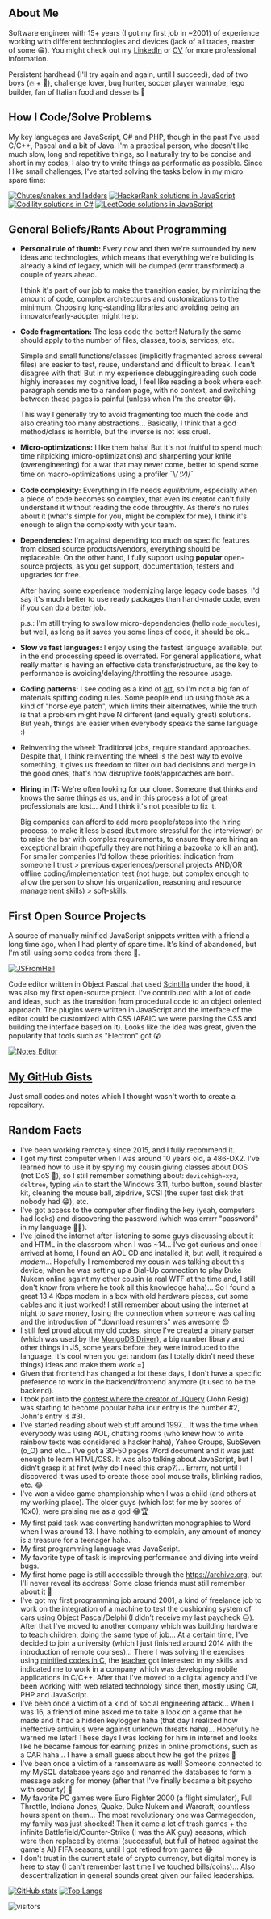 ## About Me

Software engineer with 15+ years (I got my first job in ~2001) of experience working with different technologies and devices (jack of all trades, master of some 😁). You might check out my [LinkedIn](https://linkedin.com/jonasraoni) or [CV](https://drive.google.com/drive/u/1/folders/1vpI3lD4bKH3yrEljJm_UE1k1rMEJqcn3) for more professional information.

Persistent hardhead (I'll try again and again, until I succeed), dad of two boys (🔥 + 🧊), challenge lover, bug hunter, soccer player wannabe, lego builder, fan of Italian food and desserts 🥰


## How I Code/Solve Problems

My key languages are JavaScript, C# and PHP, though in the past I've used C/C++, Pascal and a bit of Java. I'm a practical person, who doesn't like much slow, long and repetitive things, so I naturally try to be concise and short in my codes, I also try to write things as performatic as possible. Since I like small challenges, I've started solving the tasks below in my micro spare time:

[![Chutes/snakes and ladders](https://github-readme-stats.vercel.app/api/pin/?username=jonasraoni&repo=chutes-and-ladders&cache=1)](https://github.com/jonasraoni/chutes-and-ladders)
[![HackerRank solutions in JavaScript](https://github-readme-stats.vercel.app/api/pin/?username=jonasraoni&repo=hackerrank)](https://github.com/jonasraoni/hackerrank)
[![Codility solutions in C#](https://github-readme-stats.vercel.app/api/pin/?username=jonasraoni&repo=codility)](https://github.com/jonasraoni/codility)
[![LeetCode solutions in JavaScript](https://github-readme-stats.vercel.app/api/pin/?username=jonasraoni&repo=leetcode)](https://github.com/jonasraoni/leetcode)


## General Beliefs/Rants About Programming

- **Personal rule of thumb:** Every now and then we're surrounded by new ideas and technologies, which means that everything we're building is already a kind of legacy, which will be dumped (errr transformed) a couple of years ahead.

    I think it's part of our job to make the transition easier, by minimizing the amount of code, complex architectures and customizations to the minimum. Choosing long-standing libraries and avoiding being an innovator/early-adopter might help.

- **Code fragmentation:** The less code the better! Naturally the same should apply to the number of files, classes, tools, services, etc.

    Simple and small functions/classes (implicitly fragmented across several files) are easier to test, reuse, understand and difficult to break. I can't disagree with that! But in my experience debugging/reading such code highly increases my cognitive load, I feel like reading a book where each paragraph sends me to a random page, with no context, and switching between these pages is painful (unless when I'm the creator 😁).

    This way I generally try to avoid fragmenting too much the code and also creating too many abstractions... Basically, I think that a god method/class is horrible, but the inverse is not less cruel.

- **Micro-optimizations:** I like them haha! But it's not fruitful to spend much time nitpicking (micro-optimizations) and sharpening your knife (overengineering) for a war that may never come, better to spend some time on macro-optimizations using a profiler ¯\\_(ツ)_/¯

- **Code complexity:** Everything in life needs *equilibrium*, especially when a piece of code becomes so complex, that even its creator can't fully understand it without reading the code throughly. As there's no rules about it (what's simple for you, might be complex for me), I think it's enough to align the complexity with your team.

- **Dependencies:** I'm against depending too much on specific features from closed source products/vendors, everything should be replaceable. On the other hand, I fully support using **popular** open-source projects, as you get support, documentation, testers and upgrades for free.

    After having some experience modernizing large legacy code bases, I'd say it's much better to use ready packages than hand-made code, even if you can do a better job.

    p.s.: I'm still trying to swallow micro-dependencies (hello `node_modules`), but well, as long as it saves you some lines of code, it should be ok...

- **Slow vs fast languages:** I enjoy using the fastest language available, but in the end processing speed is overrated. For general applications, what really matter is having an effective data transfer/structure, as the key to performance is avoiding/delaying/throttling the resource usage.

- **Coding patterns:** I see coding as a kind of [art](https://www.dwitter.net), so I'm not a big fan of materials spitting coding rules. Some people end up using those as a kind of "horse eye patch", which limits their alternatives, while the truth is that a problem might have N different (and equally great) solutions. But yeah, things are easier when everybody speaks the same language :)

- Reinventing the wheel: Traditional jobs, require standard approaches. Despite that, I think reinventing the wheel is the best way to evolve something, it gives us freedom to filter out bad decisions and merge in the good ones, that's how disruptive tools/approaches are born.

- **Hiring in IT:** We're often looking for our clone. Someone that thinks and knows the same things as us, and in this process a lot of great professionals are lost... And I think it's not possible to fix it.

    Big companies can afford to add more people/steps into the hiring process, to make it less biased (but more stressful for the interviewer) or to raise the bar with complex requirements, to ensure they are hiring an exceptional brain (hopefully they are not hiring a bazooka to kill an ant).
    For smaller companies I'd follow these priorities: indication from someone I trust > previous experiences/personal projects AND/OR offline coding/implementation test (not huge, but complex enough to allow the person to show his organization, reasoning and resource management skills) > soft-skills.


## First Open Source Projects

A source of manually minified JavaScript snippets written with a friend a long time ago, when I had plenty of spare time. It's kind of abandoned, but I'm still using some codes from there 💯.

[![JSFromHell](https://github-readme-stats.vercel.app/api/pin/?username=jonasraoni&repo=jsfromhell)](https://github.com/jonasraoni/jsfromhell)

Code editor written in Object Pascal that used [Scintilla](https://www.scintilla.org/ScintillaDoc.html) under the hood, it was also my first open-source project. I've contributed with a lot of code and ideas, such as the transition from procedural code to an object oriented approach. The plugins were written in JavaScript and the interface of the editor could be customized with CSS (AFAIC we were parsing the CSS and building the interface based on it). Looks like the idea was great, given the popularity that tools such as "Electron" got 😵

[![Notes Editor](https://github-readme-stats.vercel.app/api/pin/?username=jonasraoni&repo=notes)](https://github.com/jonasraoni/notes)


## [My GitHub Gists](https://gist.github.com/jonasraoni)

Just small codes and notes which I thought wasn't worth to create a repository.


## Random Facts

- I've been working remotely since 2015, and I fully recommend it.
- I got my first computer when I was around 10 years old, a 486-DX2. I've learned how to use it by spying my cousin giving classes about DOS (not DoS 👀), so I still remember something about: `devicehigh=xyz`, `deltree`, typing `win` to start the Windows 3.11, turbo button, sound blaster kit, cleaning the mouse ball, zipdrive, SCSI (the super fast disk that nobody had 😁), etc.
- I've got access to the computer after finding the key (yeah, computers had locks) and discovering the password (which was errrrr "password" in my language 🤦‍♂️).
- I've joined the internet after listening to some guys discussing about it and HTML in the classroom when I was ~14... I've got curious and once I arrived at home, I found an AOL CD and installed it, but well, it required a *modem*... Hopefully I remembered my cousin was talking about this device, when he was setting up a Dial-Up connection to play Duke Nukem online againt my other cousin (a real WTF at the time and, I still don't know from where he took all this knowledge haha)... So I found a great 13.4 Kbps modem in a box with old hardware pieces, cut some cables and it just worked! I still remember about using the internet at night to save money, losing the connection when someone was calling and the introduction of "download resumers" was awesome 😎
- I still feel proud about my old codes, since I've created a binary parser (which was used by the [MongoDB Driver](http://christiankvalheim.com/project/mongodb-native/#credits:2d4bed8c133910cf12f420f60fbee804)), a big number library and other things in JS, some years before they were introduced to the language, it's cool when you get random (as I totally didn't need these things) ideas and make them work =]
- Given that frontend has changed a lot these days, I don't have a specific preference to work in the backend/frontend anymore (it used to be the backend).
- I took part into the [contest where the creator of JQuery](https://www.quirksmode.org/blog/archives/2005/09/addevent_recodi.html#c2757) (John Resig) was starting to become popular haha (our entry is the number #2, John's entry is #3).
- I've started reading about web stuff around 1997... It was the time when everybody was using AOL, chatting rooms (who knew how to write rainbow texts was considered a hacker haha), Yahoo Groups, SubSeven (o_O) and etc... I've got a 30-50 pages Word document and it was just enough to learn HTML/CSS. It was also talking about JavaScript, but I didn't grasp it at first (why do I need this crap?)... Errrrrr, not until I discovered it was used to create those cool mouse trails, blinking radios, etc. 😂
- I've won a video game championship when I was a child (and others at my working place). The older guys (which lost for me by scores of 10x0), were praising me as a god 😂🏆
- My first paid task was converting handwritten monographies to Word when I was around 13. I have nothing to complain, any amount of money is a treasure for a teenager haha.
- My first programming language was JavaScript.
- My favorite type of task is improving performance and diving into weird bugs.
- My first home page is still accessible through the https://archive.org, but I'll never reveal its address! Some close friends must still remember about it 👀
- I've got my first programming job around 2001, a kind of freelance job to work on the integration of a machine to test the cushioning system of cars using Object Pascal/Delphi (I didn't receive my last paycheck 😑). After that I've moved to another company which was building hardware to teach children, doing the same type of job... At a certain time, I've decided to join a university (which I just finished around 2014 with the introduction of remote courses)... There I was solving the exercises using [minified codes in C](https://github.com/jonasraoni/university-trunk), the [teacher](https://www.linkedin.com/in/jgerand/) got interested in my skills and indicated me to work in a company which was developing mobile applications in C/C++. After that I've moved to a digital agency and I've been working with web related technology since then, mostly using C#, PHP and JavaScript.
- I've been once a victim of a kind of social engineering attack... When I was 16, a friend of mine asked me to take a look on a game that he made and it had a hidden keylogger haha (that day I realized how ineffective antivirus were against unknown threats haha)... Hopefully he warned me later! These days I was looking for him in internet and looks like he became famous for earning prizes in online promotions, such as a CAR haha... I have a small guess about how he got the prizes 👀
- I've been once a victim of a ransomware as well! Someone connected to my MySQL database years ago and renamed the databases to form a message asking for money (after that I've finally became a bit psycho with security) 💩
- My favorite PC games were Euro Fighter 2000 (a flight simulator), Full Throttle, Indiana Jones, Quake, Duke Nukem and Warcraft, countless hours spent on them... The most revolutionary one was Carmageddon, my family was just shocked! Then it came a lot of trash games + the infinite Battlefield/Counter-Strike (I was the AK guy) seasons, which were then replaced by eternal (successful, but full of hatred against the game's AI) FIFA seasons, until I got retired from games 😂
- I don't trust in the current state of crypto currency, but digital money is here to stay (I can't remember last time I've touched bills/coins)... Also descentralization in general sounds great given our failed leaderships.

[![GitHub stats](https://github-readme-stats.vercel.app/api?username=jonasraoni)](https://github.com/jonasraoni)
[![Top Langs](https://github-readme-stats.vercel.app/api/top-langs/?username=jonasraoni&layout=compact&langs_count=10)](https://github.com/jonasraoni)

![visitors](https://visitor-badge.glitch.me/badge?page_id=jonasraoni.visitor-badge)
